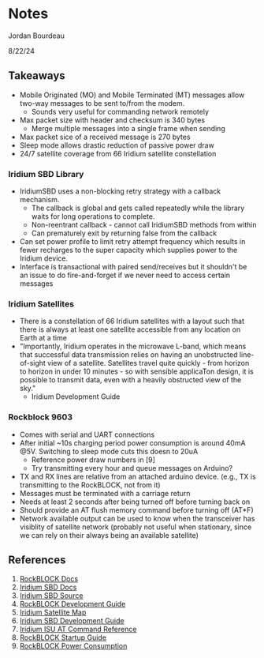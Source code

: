 # Notes

Jordan Bourdeau

8/22/24

## Takeaways

* Mobile Originated (MO) and Mobile Terminated (MT) messages allow
two-way messages to be sent to/from the modem.
    - Sounds very useful for commanding network remotely
* Max packet size with header and checksum is 340 bytes
    - Merge multiple messages into a single frame when sending
* Max packet sice of a received message is 270 bytes
* Sleep mode allows drastic reduction of passive power draw
* 24/7 satellite coverage from 66 Iridium satellite constellation

### Iridium SBD Library

* IridiumSBD uses a non-blocking retry strategy with a callback mechanism.
    * The callback is global and gets called repeatedly while the library waits for long operations to complete.
    * Non-reentrant callback - cannot call IridiumSBD methods from within
    * Can prematurely exit by returning false from the callback
* Can set power profile to limit retry attempt frequency which results in fewer recharges to the
super capacity which supplies power to the Iridium device.
* Interface is transactional with paired send/receives but it shouldn't be an issue to 
do fire-and-forget if we never need to access certain messages

### Iridium Satellites

* There is a constellation of 66 Iridium satellites with a layout such that
there is always at least one satellite accessible from any location on Earth at
a time
* "Importantly, Iridium operates in the microwave L-band, which means that successful data transmission relies on having an unobstructed line-of-sight view of a satellite. Satellites travel quite quickly - from horizon to horizon in under 10 minutes - so with sensible applicaTon design, it is possible to transmit data, even with a heavily obstructed view of the sky."
    * Iridium Development Guide


### Rockblock 9603

* Comes with serial and UART connections
* After initial ~10s charging period power consumption is around 40mA @5V.
Switching to sleep mode cuts this doesn to 20uA
    * Reference power draw numbers in [9]
    * Try transmitting every hour and queue messages on Arduino?
* TX and RX lines are relative from an attached arduino device.
(e.g., TX is transmitting to the RockBLOCK, not from it)
* Messages must be terminated with a carriage return
* Needs at least 2 seconds after being turned off before turning back on
* Should provide an AT flush memory command before turning off (AT*F)
* Network available output can be used to know when the transceiver has visiblity of
satellite network (probably not useful when stationary, since we can rely
on their always being an available satellite)

## References

1. [RockBLOCK Docs](https://docs.rockblock.rock7.com/docs/getting-started)
2. [Iridium SBD Docs](http://arduiniana.org/libraries/iridiumsbd/)
3. [Iridium SBD Source](https://github.com/mikalhart/IridiumSBD/tree/master)
4. [RockBLOCK Development Guide](https://cdn.sparkfun.com/assets/6/d/4/c/a/RockBLOCK-9603-Developers-Guide_1.pdf)
5. [Iridium Satellite Map](https://iridiumwhere.com)
6. [Iridium SBD Development Guide](https://fccid.io/document.php?id=2370311)
7. [Iridium ISU AT Command Reference](https://www.google.com/url?sa=t&source=web&rct=j&opi=89978449&url=https://www.beamcommunications.com/document/328-iridium-isu-at-command-reference-v5&ved=2ahUKEwiRx6jmmImIAxVEMlkFHSY8Lq0QFnoECBwQAQ&usg=AOvVaw3JcNmRmEgJsIaUPvivEPXI)
8. [RockBLOCK Startup Guide](https://learn.adafruit.com/using-the-rockblock-iridium-modem?view=all)
9. [RockBLOCK Power Consumption](https://docs.rockblock.rock7.com/docs/power-consumption-guidance#:~:text=In%20sleep%20mode%2C%20all%20the,state%20ready%20for%20immediate%20use.)


